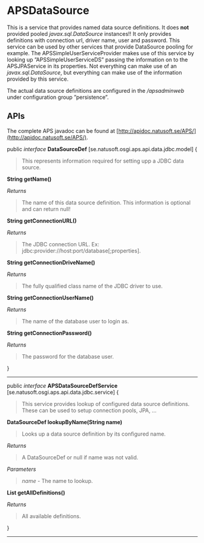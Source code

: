 <!--
  
    This is a source file that will be generated into pdf, html and markdown complete with javadoc input
    and put directly under docs.
-->
# APSDataSource

This is a service that provides named data source definitions. It does __not__ provided pooled _javax.sql.DataSource_ instances!! It only provides definitions with connection url, driver name, user and password. This service can be used by other services that provide DataSource pooling for example. The APSSimpleUserServiceProvider makes use of this service by looking up ”APSSimpleUserServiceDS” passing the information on to the APSJPAService in its properties. Not everything can make use of an _javax.sql.DataSource_, but everything can make use of the information provided by this service.

The actual data source definitions are configured in the _/apsadminweb_ under configuration group ”persistence”.

## APIs

The complete APS javadoc can be found at [http://apidoc.natusoft.se/APS/](http://apidoc.natusoft.se/APS/).

public _interface_ __DataSourceDef__   [se.natusoft.osgi.aps.api.data.jdbc.model] {

>  This represents information required for setting upp a JDBC data source. 

__String getName()__

>  

_Returns_

> The name of this data source definition. This information is optional and can return null!

__String getConnectionURL()__

>  

_Returns_

> The JDBC connection URL. Ex: jdbc:provider://host:port/database[;properties].

__String getConnectionDriveName()__

>  

_Returns_

> The fully qualified class name of the JDBC driver to use.

__String getConnectionUserName()__

>  

_Returns_

> The name of the database user to login as.

__String getConnectionPassword()__

>  

_Returns_

> The password for the database user.

}

----

    

public _interface_ __APSDataSourceDefService__   [se.natusoft.osgi.aps.api.data.jdbc.service] {

>  This service provides lookup of configured data source definitions. These can be used to setup connection pools, JPA, ... 

__DataSourceDef lookupByName(String name)__

>  Looks up a data source definition by its configured name.  

_Returns_

> A DataSourceDef or null if name was not valid.

_Parameters_

> _name_ - The name to lookup. 

__List<DataSourceDef> getAllDefinitions()__

>  

_Returns_

> All available definitions.

}

----

    

